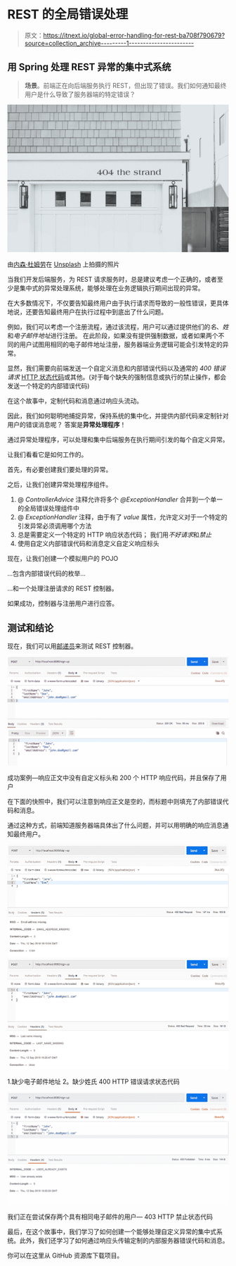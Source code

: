 # REST 的全局错误处理

> 原文：<https://itnext.io/global-error-handling-for-rest-ba708f790679?source=collection_archive---------1----------------------->

## 用 Spring 处理 REST 异常的集中式系统

> **场景**。前端正在向后端服务执行 REST，但出现了错误。我们如何通知最终用户是什么导致了服务器端的特定错误？

![](img/ca9327f8e0dc35d1b41d1ca4f49fc19f.png)

由[内森·杜姆劳](https://unsplash.com/@nate_dumlao?utm_source=medium&utm_medium=referral)在 [Unsplash](https://unsplash.com?utm_source=medium&utm_medium=referral) 上拍摄的照片

当我们开发后端服务，为 REST 请求服务时，总是建议考虑一个正确的，或者至少是集中式的异常处理系统，能够处理在业务逻辑执行期间出现的异常。

在大多数情况下，不仅要告知最终用户由于执行请求而导致的一般性错误，更具体地说，还要告知最终用户在执行过程中到底出了什么问题。

例如，我们可以考虑一个注册流程，通过该流程，用户可以通过提供他们的*名*、*姓*和*电子邮件地址*进行注册。
在此阶段，如果没有提供强制数据，或者如果两个不同的用户试图用相同的电子邮件地址注册，服务器端业务逻辑可能会引发特定的异常。

显然，我们需要向前端发送一个自定义消息和内部错误代码以及通常的 *400 错误请求* [HTTP 状态代码](https://en.wikipedia.org/wiki/List_of_HTTP_status_codes)或其他。(对于每个缺失的强制信息或执行的禁止操作，都会发送一个特定的内部错误代码)

在这个故事中，定制代码和消息通过响应头流动。

因此，我们如何聪明地捕捉异常，保持系统的集中化，并提供内部代码来定制针对用户的错误消息呢？
答案是**异常处理程序**！

通过异常处理程序，可以处理和集中后端服务在执行期间引发的每个自定义异常。

让我们看看它是如何工作的。

首先，有必要创建我们要处理的异常。

之后，让我们创建异常处理程序组件。

1.  @ *ControllerAdvice* 注释允许将多个 *@ExceptionHandler* 合并到一个单一的全局错误处理组件中
2.  @ *ExceptionHandler* 注释，由于有了 *value* 属性，允许定义对于一个特定的引发异常必须调用哪个方法
3.  总是需要定义一个特定的 HTTP 响应状态代码；
    我们用*不好请求*和*禁止*
4.  使用自定义内部错误代码和消息定义自定义响应标头

现在，让我们创建一个模拟用户的 POJO

…包含内部错误代码的枚举…

…和一个处理注册请求的 REST 控制器。

如果成功，控制器与注册用户进行应答。

## 测试和结论

现在，我们可以用[邮递员](https://www.getpostman.com/downloads/)来测试 REST 控制器。

![](img/a67e753d94c7588f13048b0a28b42f80.png)

成功案例—响应正文中没有自定义标头和 200 个 HTTP 响应代码，并且保存了用户

在下面的快照中，我们可以注意到响应正文是空的，而标题中则填充了内部错误代码和消息。

通过这种方式，前端知道服务器端具体出了什么问题，并可以用明确的响应消息通知最终用户。

![](img/84c6692c1845cb412a2ec03ea87eb5df.png)![](img/b4ba6c9cf74997412a901f3861adc0cb.png)

1.缺少电子邮件地址 2。缺少姓氏 400 HTTP 错误请求状态代码

![](img/b27a1061f291b33adb1cdc22daca2bea.png)

我们正在尝试保存两个具有相同电子邮件的用户— 403 HTTP 禁止状态代码

最后，在这个故事中，我们学习了如何创建一个能够处理自定义异常的集中式系统。此外，我们还学习了如何通过响应头传输定制的内部服务器错误代码和消息。

你可以在这里从 GitHub 资源库下载项目。